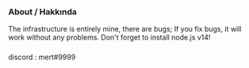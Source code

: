 ### About / Hakkında
The infrastructure is entirely mine, there are bugs; If you fix bugs, it will work without any problems.
Don't forget to install node.js v14!
###

discord : mert#9999
